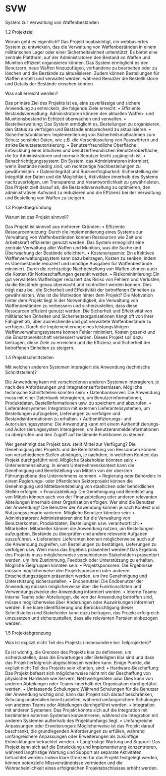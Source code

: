 # SVW
System zur Verwaltung von Waffenbeständen

1.2 Projektziel

Worum geht es eigentlich? 
Das Projekt beabsichtigt, ein webbasiertes System zu entwickeln, das die Verwaltung von 
Waffenbeständen in einem militärischen Lager oder einer Sicherheitseinheit unterstützt.
Es bietet eine zentrale Plattform, auf der Administratoren den Bestand an Waffen und Munition 
effizient organisieren können. Das System ermöglicht es den Benutzern, neue Waffen hinzuzufügen, 
vorhandene zu bearbeiten oder zu löschen und die Bestände zu aktualisieren. 
Zudem können Bestellungen für Waffen erstellt und verwaltet werden, während Benutzer die Bestellhistorie 
und Details der Bestände einsehen können.

Was soll erreicht werden? 

Das primäre Ziel des Projekts ist es, eine zuverlässige und sichere Anwendung zu entwickeln, die folgende Ziele erreicht:
•	Effiziente Bestandsverwaltung: Administratoren können den aktuellen Waffen- und Munitionsbestand in Echtzeit überwachen und verwalten.
•	Bestellverwaltung: Das System ermöglicht es, Bestellungen zu organisieren, den Status zu verfolgen und Bestände entsprechend zu aktualisieren.
•	Sicherheitsfunktionen: Implementierung von Sicherheitsmaßnahmen zum Schutz sensibler Daten, wie z.B. die Verschlüsselung von Passwörtern und strikte Benutzerautorisierung.
•	Benutzerfreundliche Oberfläche: Entwicklung einer intuitiven und benutzerfreundlichen Benutzeroberfläche, die für Administratoren und normale Benutzer leicht zugänglich ist.
•	Benachrichtigungssystem: Ein System, das Administratoren informiert, wenn Bestände niedrig sind, um rechtzeitige Nachbestellungen zu gewährleisten.
•	Datenintegrität und Rückverfolgbarkeit: Sicherstellung der Integrität der Daten und die Möglichkeit, Aktivitäten innerhalb des Systems nachzuverfolgen, um Transparenz und Verantwortlichkeit zu gewährleisten.
Das Projekt zielt darauf ab, die Bestandsverwaltung zu optimieren, den administrativen Aufwand zu reduzieren und die Effizienz bei der Verwaltung und Bestellung von Waffen zu steigern.

1.3 Projektbegründung

Warum ist das Projekt sinnvoll? 

Das Projekt ist sinnvoll aus mehreren Gründen:
•	Effiziente Ressourcennutzung: Durch die Implementierung eines Systems zur Verwaltung von Waffenbeständen können Ressourcen wie Zeit und Arbeitskraft effizienter genutzt werden. 
Das System ermöglicht eine zentrale Verwaltung aller Waffen und Munition, was die Suche und Überwachung der Bestände erleichtert.
•	Kostenersparnis: Ein effektives Waffenverwaltungssystem kann dazu beitragen, Kosten zu senken, indem es Überbestände reduziert und unnötige Ausgaben für Waffenbestände minimiert. 
Durch die rechtzeitige Nachbestellung von Waffen können auch die Kosten für Notbeschaffungen gesenkt werden.
•	Risikominimierung: Ein gut verwaltetes Waffenlager reduziert das Risiko von Fehlern und Verlusten, da die Bestände genau überwacht und kontrolliert werden können. 
Dies trägt dazu bei, die Sicherheit und Effektivität der betroffenen Einheiten zu gewährleisten.
Was ist die Motivation hinter dem Projekt? 
Die Motivation hinter dem Projekt liegt in der Notwendigkeit, die Verwaltung von Waffenbeständen zu verbessern und sicherzustellen, dass diese Ressourcen effizient genutzt werden. 
Die Sicherheit und Effektivität von militärischen Einheiten und Sicherheitsorganisationen hängt oft von ihrer Fähigkeit ab, über ausreichende und gut verwaltete Waffenbestände zu verfügen. 
Durch die Implementierung eines leistungsfähigen Waffenverwaltungssystems können Fehler minimiert, Kosten gesenkt und die Einsatzbereitschaft verbessert werden. 
Dieses Projekt soll dazu beitragen, diese Ziele zu erreichen und die Effizienz und Sicherheit der betroffenen Einheiten zu steigern.

1.4 Projektschnittstellen 

Mit welchen anderen Systemen interagiert die Anwendung (technische Schnittstellen)?

Die Anwendung kann mit verschiedenen anderen Systemen interagieren, je nach den Anforderungen und Integrationserfordernissen.
Mögliche technische Schnittstellen könnten sein:
•	Datenbankserver: Die Anwendung muss mit einer Datenbank interagieren, um Benutzerinformationen, Produktdaten, Bestellinformationen usw. zu speichern und abzurufen.
•	Lieferantensysteme: Integration mit externen Lieferantensystemen, um Bestellungen aufzugeben, Lieferungen zu verfolgen und Bestandsinformationen zu erhalten.
•	Authentifizierungs- und Autorisierungssysteme: Die Anwendung kann mit einem Authentifizierungs- und Autorisierungssystem interagieren, um Benutzeranmeldeinformationen zu überprüfen und den Zugriff auf bestimmte Funktionen zu steuern.

Wer genehmigt das Projekt bzw. stellt Mittel zur Verfügung? 
Die Genehmigung des Projekts und die Bereitstellung von Ressourcen können von verschiedenen Stellen abhängen, je nachdem, in welchem Kontext das Projekt durchgeführt wird. Mögliche Stakeholder könnten sein:
•	Unternehmensleitung: In einem Unternehmenskontext kann die Genehmigung und Bereitstellung von Mitteln von der obersten Führungsebene des Unternehmens kommen.
•	Regierung oder Behörden: In einem Regierungs- oder öffentlichen Sektorprojekt können die Genehmigung und Mittelbereitstellung von staatlichen oder behördlichen Stellen erfolgen.
•	Finanzabteilung: Die Genehmigung und Bereitstellung von Mitteln können auch von der Finanzabteilung oder anderen relevanten Abteilungen innerhalb einer Organisation erfolgen.
Wer sind die Benutzer der Anwendung? Die Benutzer der Anwendung können je nach Kontext und Nutzungsszenario variieren. Mögliche Benutzer könnten sein:
•	Administratoren: Administratoren sind für die Verwaltung von Benutzerkonten, Produktdaten, Bestellungen usw. verantwortlich.
•	Mitarbeiter: Mitarbeiter können die Anwendung nutzen, um Bestellungen aufzugeben, Bestände zu überprüfen und andere relevante Aufgaben auszuführen.
•	Lieferanten: Lieferanten können möglicherweise auch auf die Anwendung zugreifen, um Bestellungen zu bestätigen, Lieferungen zu verfolgen usw.
Wem muss das Ergebnis präsentiert werden? Das Ergebnis des Projekts muss möglicherweise verschiedenen Stakeholdern präsentiert werden, um ihre Zustimmung, Feedback oder Unterstützung zu erhalten. Mögliche Zielgruppen könnten sein:
•	Projektsponsoren: Die Ergebnisse müssen möglicherweise den Projektsponsoren oder anderen Entscheidungsträgern präsentiert werden, um ihre Genehmigung und Unterstützung sicherzustellen.
•	Endbenutzer: Die Endbenutzer der Anwendung müssen möglicherweise über die Funktionalitäten und Verwendungszwecke der Anwendung informiert werden.
•	Interne Teams: Interne Teams oder Abteilungen, die von der Anwendung betroffen sind, müssen möglicherweise über Änderungen oder Auswirkungen informiert werden.
Eine klare Identifizierung und Berücksichtigung dieser Schnittstellen und Stakeholder kann dazu beitragen, das Projekt erfolgreich umzusetzen und sicherzustellen, dass alle relevanten Parteien einbezogen werden.

1.5 Projektabgrenzung

Was ist explizit nicht Teil des Projekts (insbesondere bei Teilprojekten)? 

Es ist wichtig, die Grenzen des Projekts klar zu definieren, um sicherzustellen, dass die Erwartungen aller Beteiligten klar sind und dass das Projekt erfolgreich abgeschlossen werden kann.
Einige Punkte, die explizit nicht Teil des Projekts sein könnten, sind:
•	Hardware-Beschaffung: Das Projekt befasst sich möglicherweise nicht mit der Beschaffung von physischer Hardware wie Servern, Netzwerkgeräten usw.
Dies kann von anderen Abteilungen oder Teams innerhalb der Organisation durchgeführt werden.
•	Umfassende Schulungen: Während Schulungen für die Benutzer der Anwendung wichtig sind, kann das Projekt sich darauf beschränken, 
Schulungsmaterialien bereitzustellen, während umfangreichere Schulungen von anderen Teams oder Abteilungen durchgeführt werden.
•	Integration mit anderen Systemen: Das Projekt könnte sich auf die Integration mit bestimmten externen Systemen konzentrieren, 
während die Integration mit anderen Systemen außerhalb des Projektumfangs liegt.
•	Umfangreiche Anpassungen oder Erweiterungen: Möglicherweise ist das Projekt darauf beschränkt, die grundlegenden Anforderungen zu erfüllen, während umfangreichere Anpassungen oder Erweiterungen als zukünftige Entwicklungen betrachtet werden.
•	Langfristige Wartung und Support: Das Projekt kann sich auf die Entwicklung und Implementierung konzentrieren, während langfristige Wartung und Support als separate Aktivitäten betrachtet werden.
Indem klare Grenzen für das Projekt festgelegt werden, können potenzielle Missverständnisse vermieden und die Wahrscheinlichkeit eines erfolgreichen Projektabschlusses erhöht werden.

